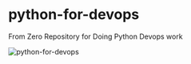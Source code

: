# python-for-devops
From Zero Repository for Doing Python Devops work


![python-for-devops](https://github.com/jncendrette/python-for-devops/assets/14999974/25538474-08f9-4497-8dab-d01bb8a1a6c2)
